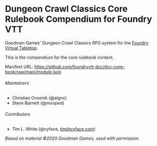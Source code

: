 # Dungeon Crawl Classics Core Rulebook Compendium for Foundry VTT

Goodman Games' Dungeon Crawl Classics RPG system for the [Foundry Virtual Tabletop](https://foundryvtt.com).

This is the compendium for the core rulebook content.

Manifest URL: https://github.com/foundryvtt-dcc/dcc-core-book/raw/main/module.json

###### Maintainers
* Christian Ovsenik (@algnc)
* Steve Barnett (@mooped)

###### Contributors
* Tim L. White (@cyface, tim@cyface.com)

_Based on material ©2020 Goodman Games, used with permission._
